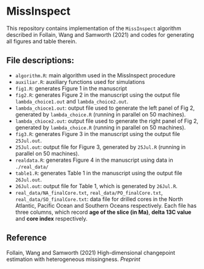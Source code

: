 # MissInspect

This repository contains implementation of the `MissInspect` algorithm described in Follain, Wang and Samworth (2021) and codes for generating all figures and table therein. 

## File descriptions:

* `algorithm.R`: main algorithm used in the MissInspect procedure
* `auxiliar.R`: auxiliary functions used for simulations
* `fig1.R`: generates Figure 1 in the manuscript
* `fig2.R`: generates Figure 2 in the manuscript using the output file `lambda_choice1.out` and `lambda_choice2.out`.
* `lambda_chioce1.out`: output file used to generate the left panel of Fig 2, generated by `lambda_choice.R` (running in parallel on 50 machines). 
* `lambda_chioce2.out`: output file used to generate the right panel of Fig 2, generated by `lambda_choice.R` (running in parallel on 50 machines). 
* `fig3.R`: generates Figure 3 in the manuscript using the output file `25Jul.out`.
* `25Jul.out`: output file for Figure 3, generated by `25Jul.R` (running in parallel on 50 machines).
* `realdata.R`: generates Figure 4 in the manuscript using data in `./real_data/`
* `table1.R`: generates Table 1 in the manuscript using the output file `26Jul.out`.
* `26Jul.out`: output file for Table 1, which is generated by `26Jul.R`.
* `real_data/NA_finalCore.txt`, `real_data/PO_finalCore.txt`, `real_data/SO_finalCore.txt`: data file for drilled cores in the North Atlantic, Pacific Ocean and Southern Oceans respectively. Each file has three columns, which record __age of the slice (in Ma)__, __delta 13C value__ and __core index__ respectively. 

## Reference

Follain, Wang and Samworth (2021) High-dimensional changepoint estimation with heterogeneous missingness. _Preprint_
